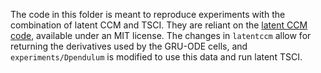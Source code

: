 The code in this folder is meant to reproduce experiments with the combination of latent CCM and TSCI. They are reliant on the [latent CCM code](https://github.com/edebrouwer/latentCCM/tree/master), available under an MIT license. The changes in `latentccm` allow for returning the derivatives used by the GRU-ODE cells, and `experiments/Dpendulum` is modified to use this data and run latent TSCI.